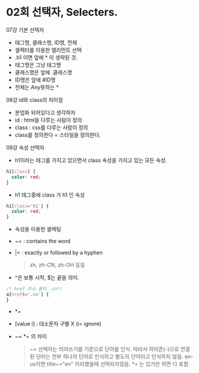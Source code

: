 # 02회 선택자, Selecters.

07강 기본 선택자

- 태그명, 클래스명, ID명, 전체
- 셀렉터를 이용한 엘리먼트 선택
- .h1 이면 앞에 \* 이 생략된 것.
- 태그명은 그냥 태그명
- 클래스명은 앞에 .클래스명
- ID명은 앞에 #ID명
- 전체는 Any뜻하는 \*

08강 id와 class의 차이점

- 분업화 되어있다고 생각하자
- id : html을 다루는 사람이 정의
- class : css를 다루는 사람이 정의
- class를 정의한다 = 스타일을 정의한다.

09강 속성 선택자

- h1이라는 태그를 가지고 있으면서 class 속성을 가지고 있는 모든 속성.

```css
h1[class] {
  color: red;
}
```

- h1 태그중에 class 가 h1 인 속성

```css
h1[class='h1'] {
  color: red;
}
```

- 속성을 이용한 셀렉팅

- ~= : contains the word
- |= : exactly or followed by a hyphen

  > zh, zh-CN, zh-OH 등등

- ^은 보통 시작, $는 끝을 의미.

```css
/* href 주소 끝이 .cn*/
a[href$='.cn'] {
}
```

- \*=

- [value i] : 대소문자 구별 X (i= ignore)

- ~= \*= 의 차이
  > ~= 선택자는 띄어쓰기를 기준으로 단어를 인식.
  > 따라서 하이픈(-)으로 연결된 단어는 전부 하나의 단어로 인식하고 별도의 단어라고 인식하지 않음.
  > en-us이면 title~="en" 이라했을때 선택되지않음.
  > \*= 는 있기만 하면 다 포함.
